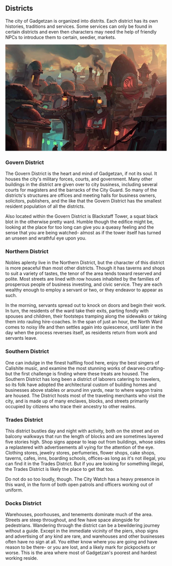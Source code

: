 ## Districts
The city of Gadgetzan is organized into distrits. Each district has its own histories, traditions and services. Some services can only be found in certain districts and even then characters may need the help of friendly NPCs to introduce them to certain, seedier, markets.

![Rooftops](../references/images/rooftops.jpg)

### Govern District
The Govern District is the heart and mind of Gadgetzan, if not its soul. It houses the city's military forces, courts, and government. Many other buildings in the district are given over to city business, including several courts for magisters and the barracks of the City Guard. So many of the districts's structures are offices and meeting halls for business owners, solicitors, publishers, and the like that the Govern District has the smallest resident population of all the districts.

Also located within the Govern District is Blackstaff Tower, a squat black blot in the otherwise pretty ward. Humble though the edifice might be, looking at the place for too long can give you a queasy feeling and the sense that you are being watched- almost as if the tower itself has turned an unseen and wrathful eye upon you.

### Northern District
Nobles aplenty live in the Northern District, but the character of this district is more peaceful than most other districts. Though it has taverns and shops to suit a variety of tastes, the tenor of the area tends toward reserved and polite. Most streets are lined with row houses inhabited by the families of prosperous people of business investing, and civic service. They are each wealthy enough to employ a servant or two, or they endeavor to appear as such.

In the morning, servants spread out to knock on doors and begin their work. In turn, the residents of the ward take their exits, parting fondly with spouses and children, their footsteps tramping along the sidewalks or taking them into rauling hire-coaches. In the span of just an hour, the North Ward comes to noisy life and then settles again into quiescence, until later in the day when the process reverses itself, as residents return from work and servants leave.

### Southern District
One can indulge in the finest halfling food here, enjoy the best singers of Calishite music, and examine the most stunning works of dwarveo crafting- but the first challenge is finding where these treats are housed. The Southern District has long been a district of laborers catering to travelers, so its folk have adopted the architectural custom of building homes and businesses above stables or around inn yards, near to where wagon trains are housed. The District hosts most of the traveling merchants who visit the city, and is made up of many enclaves, blocks, and streets primarily occupied by citizens who trace their ancestry to other realms.

### Trades District
This district bustles day and night with activity, both on the street and on balcony walkways that run the length of blocks and are sometimes layered five stories high. Shop signs appear to leap out from buildings, whose sides a replastered with advertisements all vying for the attention of the eye. Clothing stores, jewelry stores, perfumeries, flower shops, cake shops, taverns, cafes, inns, boarding schools, offices-as long as it's not illegal, you can find it in the Trades District. But if you are looking for something illegal, the Trades District is likely the place to get that too.

Do not do so too loudly, though. The City Watch has a heavy presence in this ward, in the form of both open patrols and officers working out of uniform.

### Docks District
Warehouses, poorhouses, and tenements dominate much of the area. Streets are steep throughout, and few have space alongside for pedestrians. Wandering through the district can be a bewildering journey without a guide. Except in the immediate vicinity of the piers, shop signs and advertising of any kind are rare, and warehouses and other businesses often have no sign at all. You either know where you are going and have reason to be there- or you are lost, and a likely mark for pickpockets or worse. This is the area where most of Gadgetzan's poorest and hardest working reside.